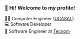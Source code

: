 ### 👋 Hi! Welcome to my profile!

👨‍🎓 Computer Engineer ([UCASAL](https://www.ucasal.edu.ar/))  
💻 Software Developer  
🏢 Software Engineer at [Tecnom](https://www.tecnom.cloud/)  
<!---
gustavoriveram/gustavoriveram is a ✨ special ✨ repository because its `README.md` (this file) appears on your GitHub profile.
You can click the Preview link to take a look at your changes.
--->
